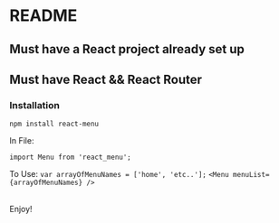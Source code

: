 <!--
@Author: Layne Faler <laynefaler>
@Date:   11-08-2016
@Email:  laynefaler@gmail.com
@Last modified by:   laynefaler
@Last modified time: 11-08-2016
-->

# README

## Must have a React project already set up
## Must have React && React Router

### Installation

`npm install react-menu`<br/>

In File:

`import Menu from 'react_menu';` <br/>

To Use:
`var arrayOfMenuNames = ['home', 'etc..'];`
`<Menu menuList={arrayOfMenuNames} />` <br/>

<br/> Enjoy!
